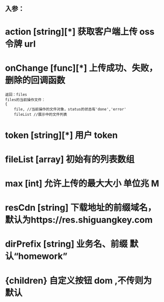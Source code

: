 ## 入参：

# action [string][*] 获取客户端上传 oss 令牌 url

# onChange [func][*] 上传成功、失败，删除的回调函数

    返回：files
    files的当前操作文件：
    {
        file, //当前操作的文件对象，status的状态有'done','error'
        fileList //展示中的文件列表

# token [string][*] 用户 token

# fileList [array] 初始有的列表数组

# max [int] 允许上传的最大大小 单位兆 M

# resCdn [string] 下载地址的前缀域名，默认为https://res.shiguangkey.com

# dirPrefix [string] 业务名、前缀 默认“homework”

# {children} 自定义按钮 dom ,不传则为默认
